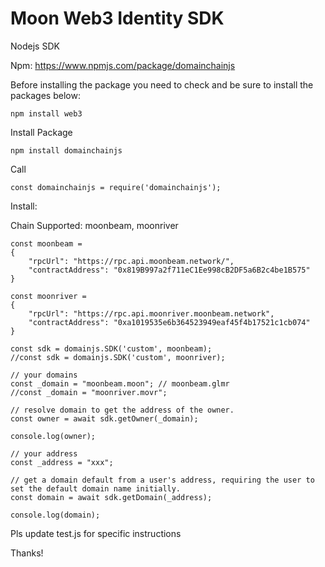 # Moon Web3 Identity SDK

Nodejs SDK

Npm: https://www.npmjs.com/package/domainchainjs

Before installing the package you need to check and be sure to install the packages below:

```
npm install web3 
```

Install Package

```
npm install domainchainjs
```

Call 
```
const domainchainjs = require('domainchainjs');
```

Install:

Chain Supported: moonbeam, moonriver

```
const moonbeam = 
{
	"rpcUrl": "https://rpc.api.moonbeam.network/",
	"contractAddress": "0x819B997a2f711eC1Ee998cB2DF5a6B2c4be1B575"		
}

const moonriver = 
{
	"rpcUrl": "https://rpc.api.moonriver.moonbeam.network",
	"contractAddress": "0xa1019535e6b364523949eaf45f4b17521c1cb074"
}

const sdk = domainjs.SDK('custom', moonbeam); 
//const sdk = domainjs.SDK('custom', moonriver); 

// your domains
const _domain = "moonbeam.moon"; // moonbeam.glmr
//const _domain = "moonriver.movr";
	
// resolve domain to get the address of the owner.
const owner = await sdk.getOwner(_domain);

console.log(owner);

// your address
const _address = "xxx";

// get a domain default from a user's address, requiring the user to set the default domain name initially.
const domain = await sdk.getDomain(_address);

console.log(domain);
```
Pls update test.js for specific instructions

Thanks!



